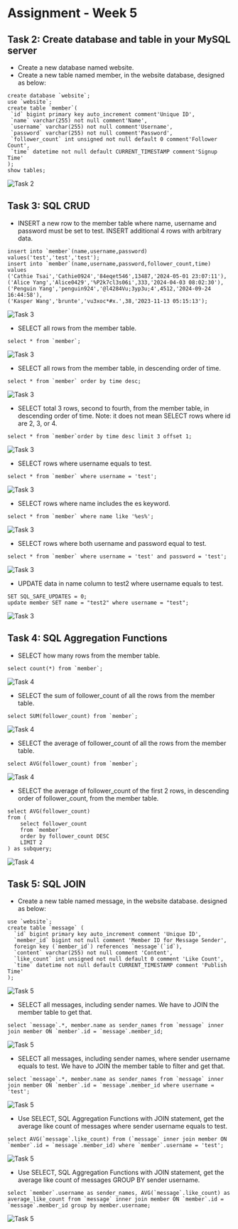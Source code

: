 # Assignment - Week 5
## Task 2: Create database and table in your MySQL server

- Create a new database named website.<br>
- Create a new table named member, in the website database, designed as below:<br>
```
create database `website`;
use `website`;
create table `member`(
 `id` bigint primary key auto_increment comment'Unique ID',
 `name` varchar(255) not null comment'Name',
 `username` varchar(255) not null comment'Username',
 `password` varchar(255) not null comment'Password',
 `follower_count` int unsigned not null default 0 comment'Follower Count',
 `time` datetime not null default CURRENT_TIMESTAMP comment'Signup Time'
);
show tables;
```
![Task 2](https://github.com/Tinggg924/WeHelp-Stage1/blob/main/week5/Task%20images/Task2.png)
## Task 3: SQL CRUD
- INSERT a new row to the member table where name, username and password must
be set to test. INSERT additional 4 rows with arbitrary data.
```
insert into `member`(name,username,password) values('test','test','test');
insert into `member`(name,username,password,follower_count,time) values
('Cathie Tsai','Cathie0924','84eqet546',13487,'2024-05-01 23:07:11'),
('Alice Yang','Alice0429','%P2k7cl3s06i',333,'2024-04-03 08:02:30'),
('Penguin Yang','penguin924','@l4284Vu;3yp3u;4',4512,'2024-09-24 16:44:58'),
('Kasper Wang','brunte','vu3xoc*#x.',38,'2023-11-13 05:15:13');
```
![Task 3](https://github.com/Tinggg924/WeHelp-Stage1/blob/main/week5/Task%20images/Task3-1.png)
- SELECT all rows from the member table.
```
select * from `member`;
```
![Task 3](https://github.com/Tinggg924/WeHelp-Stage1/blob/main/week5/Task%20images/Task3-2.png)
- SELECT all rows from the member table, in descending order of time.
```
select * from `member` order by time desc;
```
![Task 3](https://github.com/Tinggg924/WeHelp-Stage1/blob/main/week5/Task%20images/Task3-3.png)
- SELECT total 3 rows, second to fourth, from the member table, in descending order
of time. Note: it does not mean SELECT rows where id are 2, 3, or 4.
```
select * from `member`order by time desc limit 3 offset 1;
```
![Task 3](https://github.com/Tinggg924/WeHelp-Stage1/blob/main/week5/Task%20images/Task3-4.png)
- SELECT rows where username equals to test.
```
select * from `member` where username = 'test';
```
![Task 3](https://github.com/Tinggg924/WeHelp-Stage1/blob/main/week5/Task%20images/Task3-8.png)
- SELECT rows where name includes the es keyword.
```
select * from `member` where name like '%es%';
```
![Task 3](https://github.com/Tinggg924/WeHelp-Stage1/blob/main/week5/Task%20images/Task3-5.png)
- SELECT rows where both username and password equal to test.
```
select * from `member` where username = 'test' and password = 'test';
```
![Task 3](https://github.com/Tinggg924/WeHelp-Stage1/blob/main/week5/Task%20images/Task3-6.png)
- UPDATE data in name column to test2 where username equals to test.
```
SET SQL_SAFE_UPDATES = 0;
update member SET name = "test2" where username = "test";
```
![Task 3](https://github.com/Tinggg924/WeHelp-Stage1/blob/main/week5/Task%20images/Task3-7.png)

## Task 4: SQL Aggregation Functions
-  SELECT how many rows from the member table.
```
select count(*) from `member`;
```
![Task 4](https://github.com/Tinggg924/WeHelp-Stage1/blob/main/week5/Task%20images/Task4-1.png)

- SELECT the sum of follower_count of all the rows from the member table.
```
select SUM(follower_count) from `member`;
```
![Task 4](https://github.com/Tinggg924/WeHelp-Stage1/blob/main/week5/Task%20images/Task4-2.png)

- SELECT the average of follower_count of all the rows from the member table.
```
select AVG(follower_count) from `member`;
```
![Task 4](https://github.com/Tinggg924/WeHelp-Stage1/blob/main/week5/Task%20images/Task4-3.png)

- SELECT the average of follower_count of the first 2 rows, in descending order of
follower_count, from the member table.
```
select AVG(follower_count)
from (
    select follower_count
    from `member`
    order by follower_count DESC
    LIMIT 2
) as subquery;
```
![Task 4](https://github.com/Tinggg924/WeHelp-Stage1/blob/main/week5/Task%20images/Task4-4.png)

## Task 5: SQL JOIN
- Create a new table named message, in the website database. designed as below:
```
use `website`;
create table `message` (
  `id` bigint primary key auto_increment comment 'Unique ID',
  `member_id` bigint not null comment 'Member ID for Message Sender', 
  foreign key (`member_id`) references `message`(`id`),
  `content` varchar(255) not null comment 'Content',
  `like_count` int unsigned not null default 0 comment 'Like Count',
  `time` datetime not null default CURRENT_TIMESTAMP comment 'Publish Time'
);
```
![Task 5](https://github.com/Tinggg924/WeHelp-Stage1/blob/main/week5/Task%20images/Task5-1.png)

- SELECT all messages, including sender names. We have to JOIN the member table
to get that.
```
select `message`.*, member.name as sender_names from `message` inner join member ON `member`.id = `message`.member_id;
```
![Task 5](https://github.com/Tinggg924/WeHelp-Stage1/blob/main/week5/Task%20images/Task5-2.png)

- SELECT all messages, including sender names, where sender username equals to
test. We have to JOIN the member table to filter and get that.
```
select `message`.*, member.name as sender_names from `message` inner join member ON `member`.id = `message`.member_id where username = 'test';
```
![Task 5](https://github.com/Tinggg924/WeHelp-Stage1/blob/main/week5/Task%20images/Task5-3.png)

- Use SELECT, SQL Aggregation Functions with JOIN statement, get the average like
count of messages where sender username equals to test.
```
select AVG(`message`.like_count) from (`message` inner join member ON `member`.id = `message`.member_id) where `member`.username = 'test';
```
![Task 5](https://github.com/Tinggg924/WeHelp-Stage1/blob/main/week5/Task%20images/Task5-4.png)

-  Use SELECT, SQL Aggregation Functions with JOIN statement, get the average like
count of messages GROUP BY sender username.
```
select `member`.username as sender_names, AVG(`message`.like_count) as average_like_count from `message` inner join member ON `member`.id = `message`.member_id group by member.username;
```
![Task 5](https://github.com/Tinggg924/WeHelp-Stage1/blob/main/week5/Task%20images/Task5-5.png)
